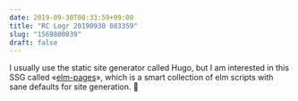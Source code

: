 ```yaml
---
date: 2019-09-30T08:33:59+09:00
title: "RC Logr 20190930 083359"
slug: "1569800039"
draft: false
---
```


I usually use the static site generator called Hugo, but I am interested in this SSG called «[elm-pages](https://elm-pages.com/)», which is a smart collection of elm scripts with sane defaults for site generation. 🤖
